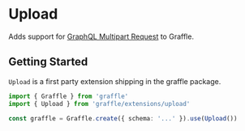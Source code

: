 # Upload

<!--@include: @/_snippets/example-links/extension_upload.md-->

Adds support for [GraphQL Multipart Request](https://github.com/jaydenseric/graphql-multipart-request-spec) to Graffle.

## Getting Started

`Upload` is a first party extension shipping in the graffle package.

```ts twoslash
import { Graffle } from 'graffle'
import { Upload } from 'graffle/extensions/upload'

const graffle = Graffle.create({ schema: '...' }).use(Upload())
```
